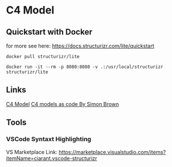 # C4 Model

## Quickstart with Docker

for more see here: https://docs.structurizr.com/lite/quickstart

`docker pull structurizr/lite`

`docker run -it --rm -p 8080:8080 -v .:/usr/local/structurizr structurizr/lite`

## Links

[C4 Model](www.c4model.com)
[C4 models as code By Simon Brown](https://www.youtube.com/watch?v=LYzOc7vI-Uo)


## Tools

### VSCode Syntaxt Highlighting

VS Marketplace Link: https://marketplace.visualstudio.com/items?itemName=ciarant.vscode-structurizr